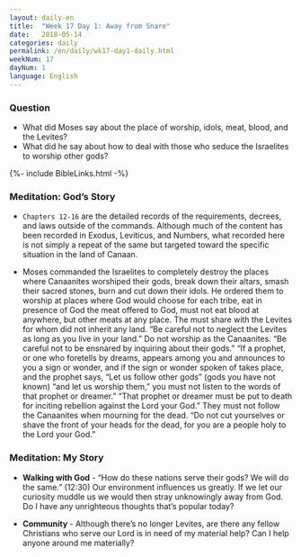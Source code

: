 ```yaml
---
layout: daily-en
title:  "Week 17 Day 1: Away from Snare"
date:   2018-05-14
categories: daily
permalink: /en/daily/wk17-day1-daily.html
weekNum: 17
dayNum: 1
language: English
---
```



### Question    
+ What did Moses say about the place of worship, idols, meat, blood, and the Levites? 
+ What did he say about how to deal with those who seduce the Israelites to worship other gods?

{%- include BibleLinks.html -%}

### Meditation: God’s Story  
+ `Chapters 12-16` are the detailed records of the requirements, decrees, and laws outside of the commands. Although much of the content has been recorded in Exodus, Leviticus, and Numbers, what recorded here is not simply a repeat of the same but targeted toward the specific situation in the land of Canaan.

+ Moses commanded the Israelites to completely destroy the places where Canaanites worshiped their gods, break down their altars, smash their sacred stones, burn and cut down their idols. He ordered them to worship at places where God would choose for each tribe, eat in presence of God the meat offered to God, must not eat blood at anywhere, but other meats at any place. The must share with the Levites for whom did not inherit any land. “Be careful not to neglect the Levites as long as you live in your land.” Do not worship as the Canaanites. “Be careful not to be ensnared by inquiring about their gods.” “If a prophet, or one who foretells by dreams, appears among you and announces to you a sign or wonder, and if the sign or wonder spoken of takes place, and the prophet says, “Let us follow other gods” (gods you have not known) “and let us worship them,” you must not listen to the words of that prophet or dreamer.” “That prophet or dreamer must be put to death for inciting rebellion against the Lord your God.” They must not follow the Canaanites when mourning for the dead. “Do not cut yourselves or shave the front of your heads for the dead, for you are a people holy to the Lord your God.”

### Meditation: My Story  
+ **Walking with God** - “How do these nations serve their gods? We will do the same.” (12:30) Our environment influences us greatly. If we let our curiosity muddle us we would then stray unknowingly away from God. Do I have any unrighteous thoughts that’s popular today? 

+ **Community** - Although there’s no longer Levites, are there any fellow Christians who serve our Lord is in need of my material help? Can I help anyone around me materially?
